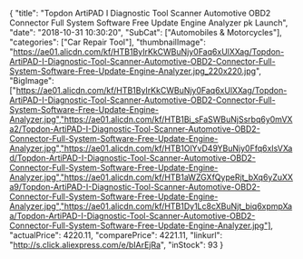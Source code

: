 {
	"title": "Topdon ArtiPAD I Diagnostic Tool Scanner Automotive OBD2 Connector Full System Software Free Update Engine Analyzer pk Launch",
	"date": "2018-10-31 10:30:20",
	"SubCat": ["Automobiles & Motorcycles"],
	"categories": ["Car Repair Tool"],
	"thumbnailImage": "https://ae01.alicdn.com/kf/HTB1ByIrKkCWBuNjy0Faq6xUlXXag/Topdon-ArtiPAD-I-Diagnostic-Tool-Scanner-Automotive-OBD2-Connector-Full-System-Software-Free-Update-Engine-Analyzer.jpg_220x220.jpg",
	"BigImage": ["https://ae01.alicdn.com/kf/HTB1ByIrKkCWBuNjy0Faq6xUlXXag/Topdon-ArtiPAD-I-Diagnostic-Tool-Scanner-Automotive-OBD2-Connector-Full-System-Software-Free-Update-Engine-Analyzer.jpg","https://ae01.alicdn.com/kf/HTB1Bi_sFaSWBuNjSsrbq6y0mVXa2/Topdon-ArtiPAD-I-Diagnostic-Tool-Scanner-Automotive-OBD2-Connector-Full-System-Software-Free-Update-Engine-Analyzer.jpg","https://ae01.alicdn.com/kf/HTB1OlYvD49YBuNjy0Ffq6xIsVXad/Topdon-ArtiPAD-I-Diagnostic-Tool-Scanner-Automotive-OBD2-Connector-Full-System-Software-Free-Update-Engine-Analyzer.jpg","https://ae01.alicdn.com/kf/HTB1aWZGXfQypeRjt_bXq6yZuXXa9/Topdon-ArtiPAD-I-Diagnostic-Tool-Scanner-Automotive-OBD2-Connector-Full-System-Software-Free-Update-Engine-Analyzer.jpg","https://ae01.alicdn.com/kf/HTB1Dy1Lc8cXBuNjt_biq6xpmpXaa/Topdon-ArtiPAD-I-Diagnostic-Tool-Scanner-Automotive-OBD2-Connector-Full-System-Software-Free-Update-Engine-Analyzer.jpg"],
	"actualPrice": 4220.11,
	"comparePrice": 4221.11,
	"linkurl": "http://s.click.aliexpress.com/e/bIArEjRa",
	"inStock": 93
}
